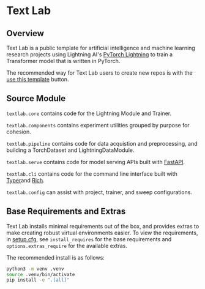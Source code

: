 # Text Lab

## Overview

Text Lab is a public template for artificial intelligence and machine learning research projects using Lightning AI's [PyTorch Lightning](https://lightning.ai/docs/pytorch/latest/) to train a Transformer model that is written in PyTorch.

The recommended way for Text Lab users to create new repos is with the [use this template](https://docs.github.com/en/repositories/creating-and-managing-repositories/creating-a-repository-from-a-template) button.

## Source Module

`textlab.core` contains code for the Lightning Module and Trainer.

`textlab.components` contains experiment utilities grouped by purpose for cohesion.

`textlab.pipeline` contains code for data acquistion and preprocessing, and building a TorchDataset and LightningDataModule.

`textlab.serve` contains code for model serving APIs built with [FastAPI](https://fastapi.tiangolo.com/project-generation/#machine-learning-models-with-spacy-and-fastapi).

`textlab.cli` contains code for the command line interface built with [Typer](https://typer.tiangolo.com/)and [Rich](https://rich.readthedocs.io/en/stable/).

`textlab.config` can assist with project, trainer, and sweep configurations.

## Base Requirements and Extras

Text Lab installs minimal requirements out of the box, and provides extras to make creating robust virtual environments easier. To view the requirements, in [setup.cfg](setup.cfg), see `install_requires` for the base requirements and `options.extras_require` for the available extras.

The recommended install is as follows:

```sh
python3 -m venv .venv
source .venv/bin/activate
pip install -e ".[all]"
```
